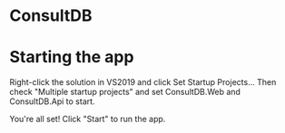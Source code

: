 # ConsultDB

# Starting the app

Right-click the solution in VS2019 and click Set Startup Projects...
Then check "Multiple startup projects" and set ConsultDB.Web and ConsultDB.Api to start.

You're all set! Click "Start" to run the app.